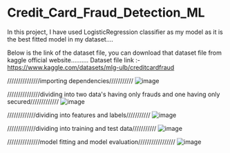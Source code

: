 # Credit_Card_Fraud_Detection_ML



In this project, I have used LogisticRegression classifier as my model as it is the best fitted model in my dataset....


Below is the link of the dataset file, you can download that dataset file from kaggle official website..........
Dataset file link :- https://www.kaggle.com/datasets/mlg-ulb/creditcardfraud

///////////////importing dependencies///////////
![image](https://user-images.githubusercontent.com/104202659/167289661-86450da6-56b3-43bf-afe3-2bfb76e680f7.png)



///////////////dividing into two data's having only frauds and one having only secured/////////////
![image](https://user-images.githubusercontent.com/104202659/167289716-1224c34a-27c9-4598-a2a9-ba29a3dc0b52.png)




/////////////dividing into features and labels///////////
![image](https://user-images.githubusercontent.com/104202659/167289738-bfa43b9a-27b5-4817-9847-64788fe3b91c.png)




/////////////dividing into training and test data///////////
![image](https://user-images.githubusercontent.com/104202659/167289760-e9c9a500-de82-4cc2-94b5-89a3c923ef2f.png)


///////////////model fitting and model evaluation/////////////////
![image](https://user-images.githubusercontent.com/104202659/167289771-12e74e24-ea7b-411c-8aa1-1e0aff15885f.png)
